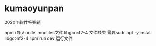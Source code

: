# kumaoyunpan
2020年软件杯赛题

npm i 导入node_modules文件
 libgconf2-4 文件缺失 需要sudo apt -y install libgconf2-4
npm run dev 运行文件
